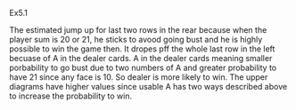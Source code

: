 Ex5.1

The estimated jump up for last two rows in the rear because when the player sum is 20 or 21, he sticks to avood going bust and he is highly possible to win the game then. It dropes pff the whole last row in the left becuase of A in the dealer cards. A in the dealer cards meaning smaller porbability to go bust due to two numbers of A and greater probability to have 21 since any face is 10. So dealer is more likely to win. The upper diagrams have higher values since usable A has two ways described above to increase the probability to win. 
